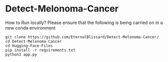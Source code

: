 # Detect-Melonoma-Cancer

How to Run locally? Please ensure that the following is being carried on in a new conda environment
```
git clone https://github.com/EternalBlissard/Detect-Melonoma-Cancer/
cd Detect-Melonoma-Cancer
cd Hugging-Face-Files
pip install -r requirements.txt
python3 app.py

```
